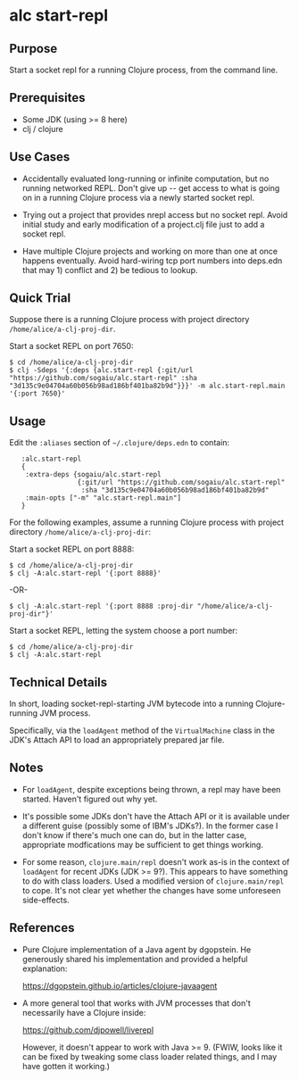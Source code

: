 # alc start-repl

## Purpose

Start a socket repl for a running Clojure process, from the command line.

## Prerequisites

* Some JDK (using >= 8 here)
* clj / clojure

## Use Cases

* Accidentally evaluated long-running or infinite computation, but no running networked REPL.  Don't give up -- get access to what is going on in a running Clojure process via a newly started socket repl.

* Trying out a project that provides nrepl access but no socket repl.  Avoid initial study and early modification of a project.clj file just to add a socket repl.

* Have multiple Clojure projects and working on more than one at once happens eventually.  Avoid hard-wiring tcp port numbers into deps.edn that may 1) conflict and 2) be tedious to lookup.

## Quick Trial

Suppose there is a running Clojure process with project directory `/home/alice/a-clj-proj-dir`.

Start a socket REPL on port 7650:

```
$ cd /home/alice/a-clj-proj-dir
$ clj -Sdeps '{:deps {alc.start-repl {:git/url "https://github.com/sogaiu/alc.start-repl" :sha "3d135c9e04704a60b056b98ad186bf401ba82b9d"}}}' -m alc.start-repl.main '{:port 7650}'
```

## Usage

Edit the `:aliases` section of `~/.clojure/deps.edn` to contain:

```
   :alc.start-repl
   {
    :extra-deps {sogaiu/alc.start-repl
                 {:git/url "https://github.com/sogaiu/alc.start-repl"
                  :sha "3d135c9e04704a60b056b98ad186bf401ba82b9d"
    :main-opts ["-m" "alc.start-repl.main"]
   }
```

For the following examples, assume a running Clojure process with project directory `/home/alice/a-clj-proj-dir`:

Start a socket REPL on port 8888:

```
$ cd /home/alice/a-clj-proj-dir
$ clj -A:alc.start-repl '{:port 8888}'
```

-OR-

```
$ clj -A:alc.start-repl '{:port 8888 :proj-dir "/home/alice/a-clj-proj-dir"}'
```

Start a socket REPL, letting the system choose a port number:

```
$ cd /home/alice/a-clj-proj-dir
$ clj -A:alc.start-repl
```

## Technical Details

In short, loading socket-repl-starting JVM bytecode into a running Clojure-running JVM process.

Specifically, via the `loadAgent` method of the `VirtualMachine` class in the JDK's Attach API to load an appropriately prepared jar file.

## Notes

* For `loadAgent`, despite exceptions being thrown, a repl may have been started.  Haven't figured out why yet.

* It's possible some JDKs don't have the Attach API or it is available under a different guise (possibly some of IBM's JDKs?).  In the former case I don't know if there's much one can do, but in the latter case, appropriate modfications may be sufficient to get things working.

* For some reason, `clojure.main/repl` doesn't work as-is in the context of `loadAgent` for recent JDKs (JDK >= 9?).  This appears to have something to do with class loaders.  Used a modified version of `clojure.main/repl` to cope.  It's not clear yet whether the changes have some unforeseen side-effects.

## References

* Pure Clojure implementation of a Java agent by dgopstein.  He generously shared his implementation and provided a helpful explanation:

  <https://dgopstein.github.io/articles/clojure-javaagent>

* A more general tool that works with JVM processes that don't necessarily have a Clojure inside:

  <https://github.com/djpowell/liverepl>

  However, it doesn't appear to work with Java >= 9.  (FWIW, looks like it can be fixed by tweaking some class loader related things, and I may have gotten it working.)
